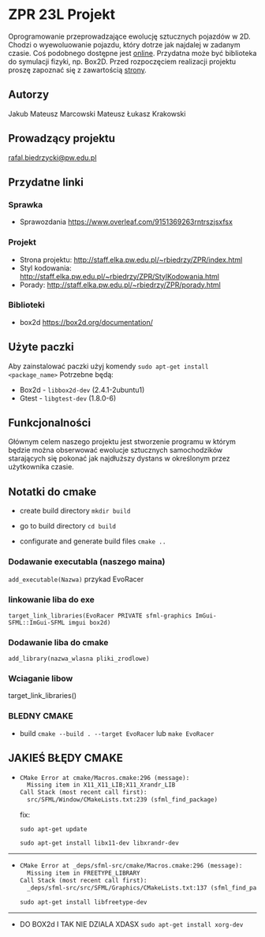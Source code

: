 # ZPR 23L Projekt

Oprogramowanie przeprowadzające ewolucję sztucznych pojazdów w 2D. Chodzi o wyewoluowanie pojazdu, który dotrze jak najdalej w zadanym czasie. Coś podobnego dostępne jest [online](http://rednuht.org/genetic_cars_2/). Przydatna może być biblioteka do symulacji fizyki, np. Box2D. Przed rozpoczęciem realizacji projektu proszę zapoznać się z zawartością [strony](http://staff.elka.pw.edu.pl/~rbiedrzy/ZPR/index.html).

## Autorzy

Jakub Mateusz Marcowski
Mateusz Łukasz Krakowski

## Prowadzący projektu

rafal.biedrzycki@pw.edu.pl

## Przydatne linki

### Sprawka

- Sprawozdania https://www.overleaf.com/9151369263rntrszjsxfsx

### Projekt

- Strona projektu: http://staff.elka.pw.edu.pl/~rbiedrzy/ZPR/index.html
- Styl kodowania: http://staff.elka.pw.edu.pl/~rbiedrzy/ZPR/StylKodowania.html
- Porady: http://staff.elka.pw.edu.pl/~rbiedrzy/ZPR/porady.html

### Biblioteki

- box2d https://box2d.org/documentation/

## Użyte paczki

Aby zainstalować paczki użyj komendy `sudo apt-get install <package_name>`
Potrzebne będą:

- Box2d - `libbox2d-dev` (2.4.1-2ubuntu1)
- Gtest - `libgtest-dev` (1.8.0-6)

## Funkcjonalności

Głównym celem naszego projektu jest stworzenie programu w którym będzie można obserwować ewolucje sztucznych samochodzików starających się pokonać jak najdłuższy dystans w określonym przez użytkownika czasie.

## Notatki do cmake

- create build directory
  `mkdir build`

- go to build directory
  `cd build`

- configurate and generate build files
  `cmake ..`

### Dodawanie executabla (naszego maina)
```add_executable(Nazwa)``` przykad EvoRacer

### linkowanie liba do exe
```target_link_libraries(EvoRacer PRIVATE sfml-graphics ImGui-SFML::ImGui-SFML imgui box2d)```

### Dodawanie liba do cmake
```add_library(nazwa_wlasna pliki_zrodlowe)```

### Wciaganie libow
target_link_libraries()

###  BLEDNY CMAKE 
- build
  `cmake --build . --target EvoRacer` lub `make EvoRacer`

## JAKIEŚ BŁĘDY CMAKE

- ```txt
  CMake Error at cmake/Macros.cmake:296 (message):
    Missing item in X11_X11_LIB;X11_Xrandr_LIB
  Call Stack (most recent call first):
    src/SFML/Window/CMakeLists.txt:239 (sfml_find_package)
  ```

  fix:

  `sudo apt-get update`

  `sudo apt-get install libx11-dev libxrandr-dev`

---

- ```txt
  CMake Error at _deps/sfml-src/cmake/Macros.cmake:296 (message):
    Missing item in FREETYPE_LIBRARY
  Call Stack (most recent call first):
    _deps/sfml-src/src/SFML/Graphics/CMakeLists.txt:137 (sfml_find_package)
  ```

  `sudo apt-get install libfreetype-dev`

---

- DO BOX2d I TAK NIE DZIALA XDASX
  `sudo apt-get install xorg-dev`
